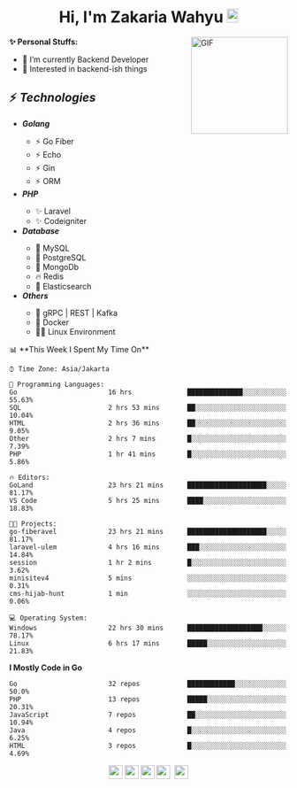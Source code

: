 <h1 align="center">Hi, I'm Zakaria Wahyu <img src="https://github.com/TheDudeThatCode/TheDudeThatCode/blob/master/Assets/Hi.gif" width="20px" height="25px"></h1>

<img align="right" alt="GIF" height="175px" src="https://www.nayakapratama.co.id/wp-content/uploads/2019/07/Website-Maintenance.gif" />

**✨ Personal Stuffs:**
- 🔭 I’m currently Backend Developer
- 🌱 Interested in backend-ish things

<h2>⚡ <i>Technologies</i></h2>
<ul>
<li><strong><i>Golang</i></strong></li>
  <ul>
    <li>⚡ Go Fiber</li>
    <li>⚡ Echo</li>
    <li>⚡ Gin</li>
    <li>⚡ ORM</li>
  </ul>
<li><strong><i>PHP</i></strong></li>
  <ul>
    <li>✨ Laravel</li>
    <li>✨ Codeigniter</li>
  </ul>
<li><strong><i>Database</i></strong></li>
  <ul>
    <li>🐬 MySQL</li>
    <li>🐘 PostgreSQL</li>
    <li>🍃 MongoDb</li>
    <li>🔥 Redis</li>
    <li>🔎 Elasticsearch</li>
  </ul>
  <li><strong><i>Others</i></strong></li>
  <ul>
    <li>💫 gRPC | REST | Kafka</li>
    <li>🐳 Docker</li>
    <li>👨‍💻 Linux Environment</li>
  </ul>
</ul>
<!--START_SECTION:waka-->
📊 **This Week I Spent My Time On** 

```text
⌚︎ Time Zone: Asia/Jakarta

💬 Programming Languages: 
Go                       16 hrs              ██████████████░░░░░░░░░░░   55.63% 
SQL                      2 hrs 53 mins       ██░░░░░░░░░░░░░░░░░░░░░░░   10.04% 
HTML                     2 hrs 36 mins       ██░░░░░░░░░░░░░░░░░░░░░░░   9.05% 
Other                    2 hrs 7 mins        █░░░░░░░░░░░░░░░░░░░░░░░░   7.39% 
PHP                      1 hr 41 mins        █░░░░░░░░░░░░░░░░░░░░░░░░   5.86%

🔥 Editors: 
GoLand                   23 hrs 21 mins      ████████████████████░░░░░   81.17% 
VS Code                  5 hrs 25 mins       ████░░░░░░░░░░░░░░░░░░░░░   18.83%

🐱‍💻 Projects: 
go-fiberavel             23 hrs 21 mins      ████████████████████░░░░░   81.17% 
laravel-ulem             4 hrs 16 mins       ███░░░░░░░░░░░░░░░░░░░░░░   14.84% 
session                  1 hr 2 mins         █░░░░░░░░░░░░░░░░░░░░░░░░   3.62% 
minisitev4               5 mins              ░░░░░░░░░░░░░░░░░░░░░░░░░   0.31% 
cms-hijab-hunt           1 min               ░░░░░░░░░░░░░░░░░░░░░░░░░   0.06%

💻 Operating System: 
Windows                  22 hrs 30 mins      ███████████████████░░░░░░   78.17% 
Linux                    6 hrs 17 mins       █████░░░░░░░░░░░░░░░░░░░░   21.83%

```

**I Mostly Code in Go** 

```text
Go                       32 repos            ████████████░░░░░░░░░░░░░   50.0% 
PHP                      13 repos            █████░░░░░░░░░░░░░░░░░░░░   20.31% 
JavaScript               7 repos             ██░░░░░░░░░░░░░░░░░░░░░░░   10.94% 
Java                     4 repos             █░░░░░░░░░░░░░░░░░░░░░░░░   6.25% 
HTML                     3 repos             █░░░░░░░░░░░░░░░░░░░░░░░░   4.69%

```



<!--END_SECTION:waka-->

<p align="center">
<a href="https://www.linkedin.com/in/zakariawahyu" target="_blank"><img src="https://img.shields.io/badge/linkedin-%230077B5.svg?&style=for-the-badge&logo=linkedin&logoColor=white" height=25></a>
<a href="https://medium.com/@zakariawahyu" target="_blank"><img src="https://img.shields.io/badge/Medium-12100E?style=for-the-badge&logo=medium&logoColor=white" height=25></a>
<a href="https://medium.com/@zakariawahyu" target="_blank"><img src="https://img.shields.io/badge/Portfolio-2300843e?style=for-the-badge&logo=About.me&logoColor=white" height=25></a>
<a href="https://www.twitter.com/_zakariawahyu" target="_blank"><img src="https://img.shields.io/badge/twitter-%231DA1F2.svg?&style=for-the-badge&logo=twitter&logoColor=white" height=25></a> 
<a href="https://www.instagram.com/_zakariawahyu" target="_blank"><img src="https://img.shields.io/badge/instagram-%23E4405F.svg?&style=for-the-badge&logo=instagram&logoColor=white" height=25></a>
